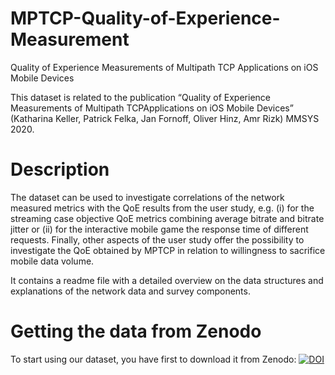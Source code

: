 # MPTCP-Quality-of-Experience-Measurement
Quality of Experience Measurements of Multipath TCP Applications on iOS Mobile Devices


This dataset is related to the publication “Quality of Experience Measurements of Multipath TCPApplications on iOS Mobile Devices”  (Katharina Keller, Patrick Felka, Jan Fornoff, Oliver Hinz, Amr Rizk) MMSYS 2020.

# Description 
The dataset can be used to investigate correlations of the network measured metrics with the QoE results from the user study, e.g. (i) for the streaming case objective QoE metrics combining average bitrate and bitrate jitter or (ii) for the interactive mobile game the response time of different requests. Finally, other aspects of the user study offer the possibility to investigate the QoE obtained by MPTCP in relation to willingness to sacrifice mobile data volume.

It contains a readme file with a detailed overview on the data structures and explanations of the network data and survey components.

# Getting the data from Zenodo

To start using our dataset, you have first to download it from Zenodo: 
[![DOI](https://zenodo.org/badge/DOI/10.5281/zenodo.3753895.svg)](https://doi.org/10.5281/zenodo.3753895)
